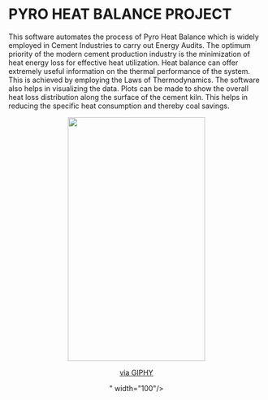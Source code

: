 # PYRO HEAT BALANCE PROJECT

This software automates the process of Pyro Heat Balance which is widely employed in Cement Industries to carry out Energy Audits. The optimum priority of the modern cement production industry is the minimization of heat energy loss for effective heat utilization. Heat balance can offer extremely useful information on the thermal performance of the system. This is achieved by employing the Laws of Thermodynamics. The software also helps in visualizing the data. Plots can be made to show the overall heat loss distribution along the surface of the cement kiln. This helps in reducing the specific heat consumption and thereby coal savings.

<div id="header" align="center">
  <img src="<iframe src="https://giphy.com/embed/h3XeInHxWLN84" width="270" height="480" frameBorder="0" class="giphy-embed" allowFullScreen></iframe><p><a href="https://giphy.com/gifs/mesmerizing-mixer-cement-h3XeInHxWLN84">via GIPHY</a></p>" width="100"/>
</div>
